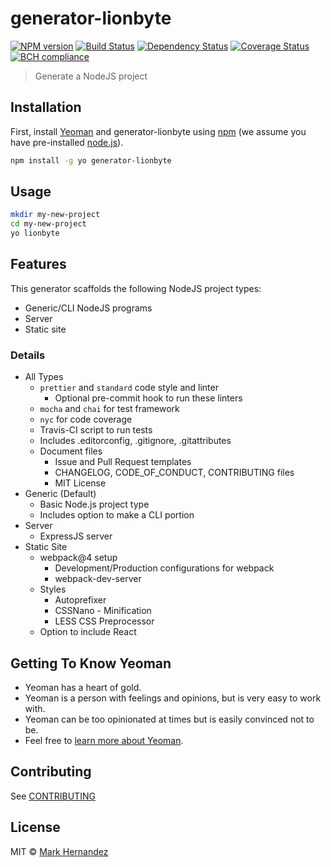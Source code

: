 # generator-lionbyte

[![NPM version][npm-image]][npm-url]
[![Build Status](https://travis-ci.org/MarkH817/generator-lionbyte.svg?branch=master)](https://travis-ci.org/MarkH817/generator-lionbyte)
[![Dependency Status][daviddm-image]][daviddm-url]
[![Coverage Status](https://coveralls.io/repos/github/MarkH817/generator-lionbyte/badge.svg?branch=master)](https://coveralls.io/github/MarkH817/generator-lionbyte?branch=master)
[![BCH compliance](https://bettercodehub.com/edge/badge/MarkH817/generator-lionbyte?branch=master)](https://bettercodehub.com/)

> Generate a NodeJS project

## Installation

First, install [Yeoman](http://yeoman.io) and generator-lionbyte using [npm](https://www.npmjs.com/) (we assume you have pre-installed [node.js](https://nodejs.org/)).

```bash
npm install -g yo generator-lionbyte
```

## Usage

```bash
mkdir my-new-project
cd my-new-project
yo lionbyte
```

## Features

This generator scaffolds the following NodeJS project types:

* Generic/CLI NodeJS programs
* Server
* Static site

### Details

* All Types
  * `prettier` and `standard` code style and linter
    * Optional pre-commit hook to run these linters
  * `mocha` and `chai` for test framework
  * `nyc` for code coverage
  * Travis-CI script to run tests
  * Includes .editorconfig, .gitignore, .gitattributes
  * Document files
    * Issue and Pull Request templates
    * CHANGELOG, CODE_OF_CONDUCT, CONTRIBUTING files
    * MIT License
* Generic (Default)
  * Basic Node.js project type
  * Includes option to make a CLI portion
* Server
  * ExpressJS server
* Static Site
  * webpack@4 setup
    * Development/Production configurations for webpack
    * webpack-dev-server
  * Styles
    * Autoprefixer
    * CSSNano - Minification
    * LESS CSS Preprocessor
  * Option to include React

## Getting To Know Yeoman

* Yeoman has a heart of gold.
* Yeoman is a person with feelings and opinions, but is very easy to work with.
* Yeoman can be too opinionated at times but is easily convinced not to be.
* Feel free to [learn more about Yeoman](http://yeoman.io/).

## Contributing

See [CONTRIBUTING](./CONTRIBUTING.md)

## License

MIT © [Mark Hernandez](https://www.github.com/MarkH817)

[npm-image]: https://badge.fury.io/js/generator-lionbyte.svg
[npm-url]: https://npmjs.org/package/generator-lionbyte
[daviddm-image]: https://david-dm.org/MarkH817/generator-lionbyte.svg?theme=shields.io
[daviddm-url]: https://david-dm.org/MarkH817/generator-lionbyte
